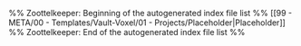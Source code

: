 %% Zoottelkeeper: Beginning of the autogenerated index file list  %%
 [[99 - META/00 - Templates/Vault-Voxel/01 - Projects/Placeholder|Placeholder]]
%% Zoottelkeeper: End of the autogenerated index file list  %%
